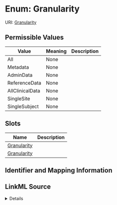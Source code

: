 # Enum: Granularity



URI: [Granularity](Granularity)

## Permissible Values

| Value | Meaning | Description |
| --- | --- | --- |
| All | None |  |
| Metadata | None |  |
| AdminData | None |  |
| ReferenceData | None |  |
| AllClinicalData | None |  |
| SingleSite | None |  |
| SingleSubject | None |  |




## Slots

| Name | Description |
| ---  | --- |
| [Granularity](Granularity.md) |  |
| [Granularity](Granularity.md) |  |






## Identifier and Mapping Information








## LinkML Source

<details>
```yaml
name: Granularity
rank: 1000
permissible_values:
  All:
    text: All
    is_a: Granularity
  Metadata:
    text: Metadata
    is_a: Granularity
  AdminData:
    text: AdminData
    is_a: Granularity
  ReferenceData:
    text: ReferenceData
    is_a: Granularity
  AllClinicalData:
    text: AllClinicalData
    is_a: Granularity
  SingleSite:
    text: SingleSite
    is_a: Granularity
  SingleSubject:
    text: SingleSubject
    is_a: Granularity

```
</details>
